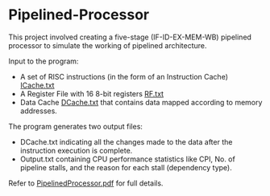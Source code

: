 # Pipelined-Processor

This project involved creating a five-stage (IF-ID-EX-MEM-WB) pipelined processor to simulate the working of pipelined architecture.

Input to the program:
- A set of RISC instructions (in the form of an Instruction Cache) [ICache.txt](https://github.com/akshithsriram/Pipelined-Processor/blob/main/ICache.txt)
- A Register File with 16 8-bit registers [RF.txt](https://github.com/akshithsriram/Pipelined-Processor/blob/main/RF.txt)
- Data Cache [DCache.txt](https://github.com/akshithsriram/Pipelined-Processor/blob/main/DCache.txt) that contains data mapped according to memory addresses.

The program generates two output files:
- DCache.txt indicating all the changes made to the data after the instruction execution is complete.
- Output.txt containing CPU performance statistics like CPI, No. of pipeline stalls, and the reason for each stall (dependency type).

Refer to [PipelinedProcessor.pdf](https://github.com/akshithsriram/Pipelined-Processor/blob/main/PipelinedProcessor.pdf) for full details.
